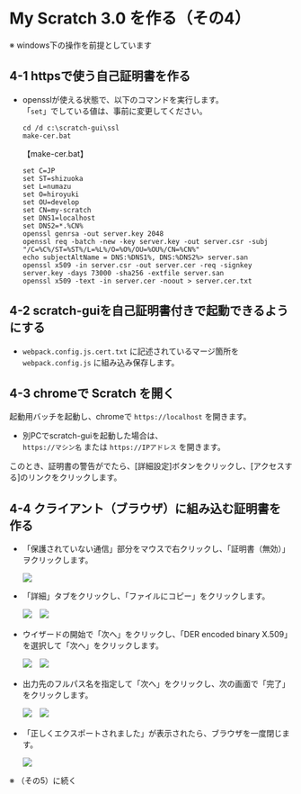 # My Scratch 3.0 を作る（その4）

※ windows下の操作を前提としています

## 4-1 httpsで使う自己証明書を作る

- opensslが使える状態で、以下のコマンドを実行します。<br>
「`set`」でしている値は、事前に変更してください。

    ```
    cd /d c:\scratch-gui\ssl
    make-cer.bat
    ```

    【make-cer.bat】

    ```
    set C=JP
    set ST=shizuoka
    set L=numazu
    set O=hiroyuki
    set OU=develop
    set CN=my-scratch
    set DNS1=localhost
    set DNS2=*.%CN%
    openssl genrsa -out server.key 2048
    openssl req -batch -new -key server.key -out server.csr -subj "/C=%C%/ST=%ST%/L=%L%/O=%O%/OU=%OU%/CN=%CN%"
    echo subjectAltName = DNS:%DNS1%, DNS:%DNS2%> server.san
    openssl x509 -in server.csr -out server.cer -req -signkey server.key -days 73000 -sha256 -extfile server.san
    openssl x509 -text -in server.cer -noout > server.cer.txt
    ```

## 4-2 scratch-guiを自己証明書付きで起動できるようにする

- `webpack.config.js.cert.txt` に記述されているマージ箇所を `webpack.config.js` に組み込み保存します。

## 4-3 chromeで Scratch を開く

起動用バッチを起動し、chromeで `https://localhost` を開きます。

- 別PCでscratch-guiを起動した場合は、<br>
`https://マシン名` または `https://IPアドレス` を開きます。

このとき、証明書の警告がでたら、[詳細設定]ボタンをクリックし、[アクセスする]のリンクをクリックします。

## 4-4 クライアント（ブラウザ）に組み込む証明書を作る

- 「保護されていない通信」部分をマウスで右クリックし、「証明書（無効）」ヲクリックします。

    ![](images/cert-1.png)

- 「詳細」タブをクリックし、「ファイルにコピー」をクリックします。

    ![](images/cert-2.png)　![](images/cert-3.png)

- ウイザードの開始で「次へ」をクリックし、「DER encoded binary X.509」を選択して「次へ」をクリックします。

    ![](images/cert-4.png)　![](images/cert-5.png)

- 出力先のフルパス名を指定して「次へ」をクリックし、次の画面で「完了」をクリックします。

    ![](images/cert-6.png)　![](images/cert-7.png)

- 「正しくエクスポートされました」が表示されたら、ブラウザを一度閉じます。

    ![](images/cert-8.png)

※ （その5）に続く
